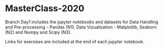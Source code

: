 # MasterClass-2020

Branch Day1 includes the jupyter notebooks and datasets for Data Handling and Pre-processing - Pandas (N1), Data Vizualisation - Matplotlib, Seaborn (N2) and Numpy and Scipy (N3).

Links for exersises are included at the end of each jupyter notebook.
